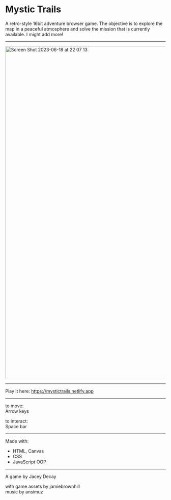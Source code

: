 # Mystic Trails

A retro-style 16bit adventure browser game. The objective is to explore the map in a peaceful atmosphere and solve the mission that is currently available. I might add more!     

---

   
   
<img width="1045" alt="Screen Shot 2023-06-18 at 22 07 13" src="https://github.com/robopecha/MysticTrails/assets/108631401/d0837715-4afb-4308-b88a-e6bb426114cd">
   
---

Play it here: https://mystictrails.netlify.app   

---   
    
to move:  
Arrow keys  
    
to interact:  
Space bar   

---   
    
Made with:  
- HTML, Canvas  
- CSS  
- JavaScript OOP
     
---    

A game by Jacey Decay  

with game assets by jamiebrownhill  
music by ansimuz

